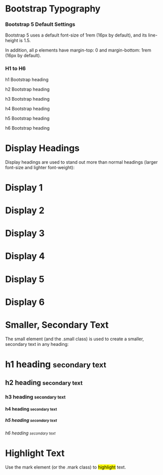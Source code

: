 # Bootstrap Typography 

### Bootstrap 5 Default Settings
Bootstrap 5 uses a default font-size of 1rem (16px by default), and its line-height is 1.5.

In addition, all p elements have margin-top: 0 and margin-bottom: 1rem (16px by default).


### H1 to H6

<!DOCTYPE html>
<html lang="en">
<head>
  <title>Bootstrap Example</title>
  <meta charset="utf-8">
  <meta name="viewport" content="width=device-width, initial-scale=1">
  <link href="https://cdn.jsdelivr.net/npm/bootstrap@5.1.2/dist/css/bootstrap.min.css" rel="stylesheet">
  <script src="https://cdn.jsdelivr.net/npm/bootstrap@5.1.2/dist/js/bootstrap.bundle.min.js"></script>
</head>
<body>

<div class="container mt-3">
  <p class="h1">h1 Bootstrap heading</p>
  <p class="h2">h2 Bootstrap heading</p>
  <p class="h3">h3 Bootstrap heading</p>
  <p class="h4">h4 Bootstrap heading</p>
  <p class="h5">h5 Bootstrap heading</p>
  <p class="h6">h6 Bootstrap heading</p>


  <div class="container mt-3">
  <h1>Display Headings</h1>
  <p>Display headings are used to stand out more than normal headings (larger font-size and lighter font-weight):</p>
  <h1 class="display-1">Display 1</h1>
  <h1 class="display-2">Display 2</h1>
  <h1 class="display-3">Display 3</h1>
  <h1 class="display-4">Display 4</h1>
  <h1 class="display-5">Display 5</h1>
  <h1 class="display-6">Display 6</h1>

  <h1>Smaller, Secondary Text</h1>
  <p>The small element (and the .small class) is used to create a smaller, secondary text in any heading:</p>       
  <h1>h1 heading <small>secondary text</small></h1>
  <h2>h2 heading <small>secondary text</small></h2>
  <h3>h3 heading <small>secondary text</small></h3>
  <h4>h4 heading <small>secondary text</small></h4>
  <h5>h5 heading <small>secondary text</small></h5>
  <h6>h6 heading <small>secondary text</small></h6>

  <h1>Highlight Text</h1>    
  <p>Use the mark element (or the .mark class) to <mark>highlight</mark> text.</p>
</div>

</body>
</html>